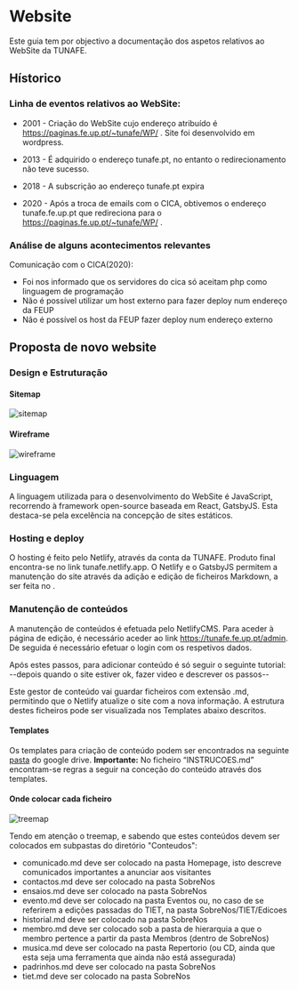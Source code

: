 # Website
Este guia tem por objectivo a documentação dos aspetos relativos ao WebSite da TUNAFE.

## Hístorico
### Linha de eventos relativos ao WebSite:

- 2001 - Criação do WebSite cujo endereço atribuído é https://paginas.fe.up.pt/~tunafe/WP/ . Site foi desenvolvido em wordpress.

- 2013 - É adquirido o endereço tunafe.pt, no entanto o redirecionamento não teve sucesso.

- 2018 - A subscrição ao endereço tunafe.pt expira

- 2020 - Após a troca de emails com o CICA, obtivemos o endereço tunafe.fe.up.pt que redireciona para o https://paginas.fe.up.pt/~tunafe/WP/ .

### Análise de alguns acontecimentos relevantes
Comunicação com o CICA(2020):
- Foi nos informado que os servidores do cica só aceitam php como linguagem de programação
- Não é possível utilizar um host externo para fazer deploy num endereço da FEUP
- Não é possível os host da FEUP fazer deploy num endereço externo

## Proposta de novo website
### Design e Estruturação
#### Sitemap
![sitemap](https://user-images.githubusercontent.com/38894031/123664727-83216b00-d82f-11eb-95a0-ff96572de31b.png)
#### Wireframe
![wireframe](https://user-images.githubusercontent.com/38894031/123664804-96ccd180-d82f-11eb-98de-bf3ef71a19ac.jpg)

### Linguagem
A linguagem utilizada para o desenvolvimento do WebSite é JavaScript, recorrendo à framework open-source baseada em React, GatsbyJS. Esta destaca-se pela excelência na concepção de sites estáticos.

### Hosting e deploy
O hosting é feito pelo Netlify, através da conta da TUNAFE.
Produto final encontra-se no link tunafe.netlify.app.
O Netlify e o GatsbyJS permitem a manutenção do site através da adição e edição de ficheiros Markdown, a ser feita no .

### Manutenção de conteúdos
A manutenção de conteúdos é efetuada pelo NetlifyCMS. 
Para aceder à página de edição, é necessário aceder ao link https://tunafe.fe.up.pt/admin. De seguida é necessário efetuar o login com os respetivos dados.

Após estes passos, para adicionar conteúdo é só seguir o seguinte tutorial:
--depois quando o site estiver ok, fazer video e descrever os passos--

Este gestor de conteúdo vai guardar ficheiros com extensão .md, permitindo que o Netlify atualize o site com a nova informação. A estrutura destes ficheiros pode ser visualizada nos Templates abaixo descritos.

#### Templates
Os templates para criação de conteúdo podem ser encontrados na seguinte [pasta](https://drive.google.com/drive/folders/1Sfv-94U855Ri0-k1TZlKiZD9Vs2DxOVI?usp=sharing) do google drive.
**Importante:** No ficheiro “INSTRUCOES.md” encontram-se regras a seguir na conceção do conteúdo através dos templates.

#### Onde colocar cada ficheiro
![treemap](https://user-images.githubusercontent.com/38894031/123669570-24122500-d834-11eb-95c9-e9413c8fe472.png)

Tendo em atenção o treemap, e sabendo que estes conteúdos devem ser colocados em subpastas do diretório "Conteudos":
- comunicado.md deve ser colocado na pasta Homepage, isto descreve comunicados importantes a anunciar aos visitantes
- contactos.md deve ser colocado na pasta SobreNos
- ensaios.md deve ser colocado na pasta SobreNos
- evento.md deve ser colocado na pasta Eventos ou, no caso de se referirem a edições passadas do TIET, na pasta SobreNos/TIET/Edicoes 
- historial.md deve ser colocado na pasta SobreNos
- membro.md deve ser colocado sob a pasta de hierarquia a que o membro pertence a partir da pasta Membros (dentro de SobreNos)
- musica.md deve ser colocado na pasta Repertorio (ou CD, ainda que esta seja uma ferramenta que ainda não está assegurada)
- padrinhos.md deve ser colocado na pasta SobreNos
- tiet.md deve ser colocado na pasta SobreNos



